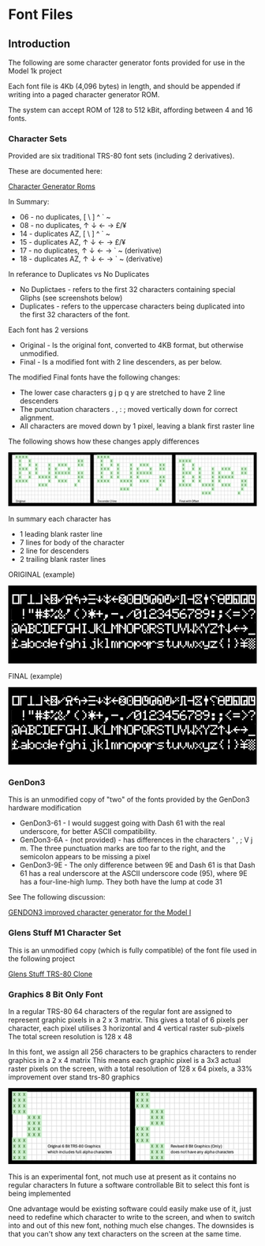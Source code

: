 # Font Files

## Introduction

The following are some character generator fonts provided for use in the Model 1k project

Each font file is 4Kb (4,096 bytes) in length, and should be appended if writing
into a paged character generator ROM. 

The system can accept ROM of 128 to 512 kBit, affording between 4 and 16 fonts.

### Character Sets

Provided are six traditional TRS-80 font sets (including 2 derivatives).

These are documented here: 

[Character Generator Roms](https://github.com/RetroStack/Character_Generator_ROMs/tree/main/TRS-80%20Model%201/Individual)

In Summary:
* 06 - no duplicates, [ \ ] ^ ` ~
* 08 - no duplicates, ↑ ↓ ← → £/¥
* 14 - duplicates AZ, [ \ ] ^ ` ~
* 15 - duplicates AZ, ↑ ↓ ← → £/¥
* 17 - no duplicates, ↑ ↓ ← → ` ~ (derivative)
* 18 - duplicates AZ, ↑ ↓ ← → ` ~ (derivative)

In referance to Duplicates vs No Duplicates
* No Duplictaes - refers to the first 32 characters containing special Gliphs (see screenshots below)
* Duplicates - refers to the uppercase characters being duplicated into the first 32 characters of the font. 

Each font has 2 versions
* Original - Is the original font, converted to 4KB format, but otherwise unmodified.
* Final - Is a modified font with 2 line descenders, as per below.

The modified Final fonts have the following changes:
* The lower case characters  g j p q y  are stretched to have 2 line descenders
* The punctuation characters  . , : ;  moved vertically down for correct alignment.
* All characters are moved down by 1 pixel, leaving a blank first raster line

The following shows how these changes apply differences

![Font Changes](Font-Changes.png)

In summary each character has 
* 1 leading blank raster line
* 7 lines for body of the character
* 2 line for descenders
* 2 trailing blank raster lines

ORIGINAL (example)

![Original Font](Font-Original.jpg)

FINAL (example)

![Final Font](Font-New.jpg)

### GenDon3

This is an unmodified copy of "two" of the fonts provided by the GenDon3 hardware modification

* GenDon3-61 - I would suggest going with Dash 61 with the real underscore, for better ASCII compatibility.
* GenDon3-6A - (not provided) - has differences in the characters ' , ; V j m. The three punctuation marks are too far to the right, and the semicolon appears to be missing a pixel
* GenDon3-9E - The only difference between 9E and Dash 61 is that Dash 61 has a real underscore at the ASCII underscore code (95), where 9E has a four-line-high lump. They both have the lump at code 31

See The following discussion:

[GENDON3 improved character generator for the Model I](https://forum.vcfed.org/index.php?threads/gendon3-improved-character-generator-for-the-model-i-discussion.59498)

### Glens Stuff M1 Character Set

This is an unmodified copy (which is fully compatible) of the font file used in the following project

[Glens Stuff TRS-80 Clone](https://www.glensstuff.com/trs80/trs80.htm)

### Graphics 8 Bit Only Font

In a regular TRS-80 64 characters of the regular font are assigned to represent graphic pixels in a 2 x 3 matrix.
This gives a total of 6 pixels per character, each pixel utilises 3 horizontal and 4 vertical raster sub-pixels
The total screen resolution is 128 x 48

In this font, we assign all 256 characters to be graphics characters to render graphics in a 2 x 4 matrix 
This means each graphic pixel is a 3x3 actual raster pixels on the screen, with a total resolution of
128 x 64 pixels, a 33% improvement over stand trs-80 graphics

![8Bit Grahics Font](./Font-Graphics.png)

This is an experimental font, not much use at present as it contains no regular characters
In future a software controllable Bit to select this font is being implemented

One advantage would be existing software could easily make use of it, just need to redefine which character 
to write to the screen, and when to switch into and out of this new font, nothing much else changes.
The downsides is that you can't show any text characters on the screen at the same time.


